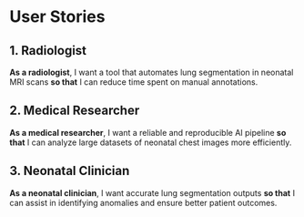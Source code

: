 # User Stories

## 1. Radiologist
**As a radiologist**, I want a tool that automates lung segmentation in neonatal MRI scans **so that** I can reduce time spent on manual annotations.

## 2. Medical Researcher
**As a medical researcher**, I want a reliable and reproducible AI pipeline **so that** I can analyze large datasets of neonatal chest images more efficiently.

## 3. Neonatal Clinician
**As a neonatal clinician**, I want accurate lung segmentation outputs **so that** I can assist in identifying anomalies and ensure better patient outcomes.
